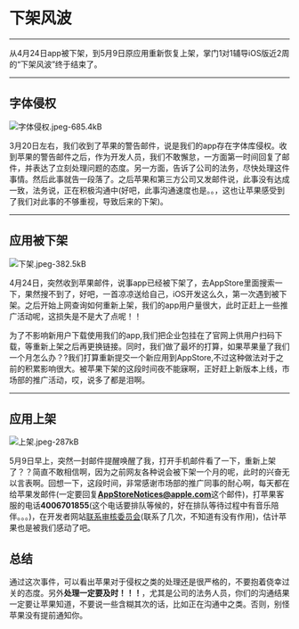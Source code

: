 ﻿# 下架风波
--------

从4月24日app被下架，到5月9日原应用重新恢复上架，掌门1对1辅导iOS版近2周的“下架风波”终于结束了。


----------
## 字体侵权 ##
![字体侵权.jpeg-685.4kB][1]

 3月20日左右，我们收到了苹果的警告邮件，说是我们的app存在字体库侵权。收到苹果的警告邮件之后，作为开发人员，我们不敢懈怠，一方面第一时间回复了邮件，并表达了立刻处理问题的态度。另一方面，告诉了公司的法务，尽快处理这件事情。然后此事就告一段落了。之后苹果和第三方公司又发邮件说，此事没有达成一致，法务说，正在积极沟通中(好吧，此事沟通速度也是。。，这也让苹果感受到了我们对此事的不够重视，导致后来的下架)。


---------
## 应用被下架 ##

![下架.jpeg-382.5kB][2]

4月24日，突然收到苹果邮件，说事app已经被下架了，去AppStore里面搜索一下，果然搜不到了，好吧，一首凉凉送给自己，iOS开发这么久，第一次遇到被下架。之后开始上网查询如何重新上架，我们的app用户量很大，此时正赶上一些推广活动呢，这损失是不是大了点呢！！

为了不影响新用户下载使用我们的app,我们把企业包挂在了官网上供用户扫码下载，等重新上架之后再更换链接。同时，我们做了最坏的打算，如果苹果量了我们一个月怎么办？?我们打算重新提交一个新应用到AppStore,不过这种做法对于之前的积累影响很大。被苹果下架的这段时间夜不能寐啊，正好赶上新版本上线，市场部的推广活动，哎，说多了都是泪啊。

---------
## 应用上架 ##
![上架.jpeg-287kB][3]

5月9日早上，突然一封邮件提醒唤醒了我，打开手机邮件看了一下，重新上架了？？简直不敢相信啊，因为之前网友各种说会被下架一个月的呢，此时的兴奋无以言表啊。回想一下，这段时间，非常感谢市场部的推广同事的耐心啊，每天都在给苹果发邮件(一定要回复**AppStoreNotices@apple.com**这个邮件)，打苹果客服的电话**4006701855**(这个电话要排队等候的，好在排队等待过程中有音乐陪伴。。。)，在开发者网站[联系审核委员会][4](联系了几次，不知道有没有作用)，估计苹果也是被我们感动了吧。

## 总结 ##

通过这次事件，可以看出苹果对于侵权之类的处理还是很严格的，不要抱着侥幸过关的态度。另外**处理一定要及时！！！**，尤其是公司的法务人员，你们的沟通结果一定要让苹果知道，不要说一些含糊其次的话，比如正在沟通中之类。否则，别怪苹果没有提前通知你。


  [1]: http://static.zybuluo.com/stevenlfg/0w0c309cob74pqn6wv5m96vm/%E5%AD%97%E4%BD%93%E4%BE%B5%E6%9D%83.jpeg
  [2]: http://static.zybuluo.com/stevenlfg/8f2numjnumiu9mij3zfvbu5w/%E4%B8%8B%E6%9E%B6.jpeg
  [3]: http://static.zybuluo.com/stevenlfg/9h6wxn1ji6wl7w10vf3lwo4k/%E4%B8%8A%E6%9E%B6.jpeg
  [4]: https://developer.apple.com/contact/app-store/?topic=expedite